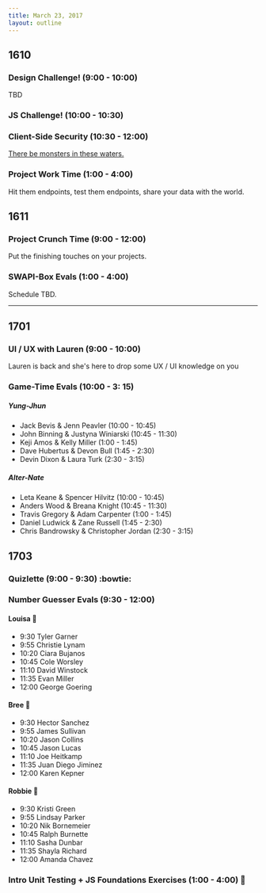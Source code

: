 ```yaml
---
title: March 23, 2017
layout: outline
---
```


## 1610


### Design Challenge! (9:00 - 10:00)
TBD

### JS Challenge! (10:00 - 10:30)

### Client-Side Security (10:30 - 12:00)
[There be monsters in these waters.](http://frontend.turing.io/lessons/client-side-security.html)

### Project Work Time (1:00 - 4:00)
Hit them endpoints, test them endpoints, share your data with the world.

## 1611

### Project Crunch Time (9:00 - 12:00)
Put the finishing touches on your projects.

### SWAPI-Box Evals (1:00 - 4:00)
Schedule TBD.

-----------------------------------------------

## 1701

### UI / UX with Lauren (9:00 - 10:00)

Lauren is back and she's here to drop some UX / UI knowledge on you

### Game-Time Evals (10:00 - 3: 15)

##### Yung-Jhun

* Jack Bevis & Jenn Peavler (10:00 - 10:45)
* John Binning & Justyna Winiarski (10:45 - 11:30)
* Keji Amos & Kelly Miller (1:00 - 1:45)
* Dave Hubertus & Devon Bull (1:45 - 2:30)
* Devin Dixon & Laura Turk (2:30 - 3:15)

##### Alter-Nate

* Leta Keane & Spencer Hilvitz (10:00 - 10:45)
* Anders Wood & Breana Knight (10:45 - 11:30)
* Travis Gregory & Adam Carpenter (1:00 - 1:45)
* Daniel Ludwick & Zane Russell (1:45 - 2:30)
* Chris Bandrowsky & Christopher Jordan (2:30 - 3:15)

## 1703

### Quizlette (9:00 - 9:30) :bowtie:

### Number Guesser Evals (9:30 - 12:00)

#### Louisa :hear_no_evil:

* 9:30 Tyler Garner
* 9:55 Christie Lynam
* 10:20 Ciara Bujanos
* 10:45 Cole Worsley
* 11:10 David Winstock
* 11:35 Evan Miller
* 12:00 George Goering

#### Bree :see_no_evil:

* 9:30 Hector Sanchez
* 9:55 James Sullivan
* 10:20 Jason Collins
* 10:45 Jason Lucas
* 11:10 Joe Heitkamp
* 11:35 Juan Diego Jiminez
* 12:00 Karen Kepner

#### Robbie :speak_no_evil:

* 9:30 Kristi Green
* 9:55 Lindsay Parker
* 10:20 Nik Bornemeier
* 10:45 Ralph Burnette
* 11:10 Sasha Dunbar
* 11:35 Shayla Richard
* 12:00 Amanda Chavez

### Intro Unit Testing + JS Foundations Exercises (1:00 - 4:00) :ghost:
